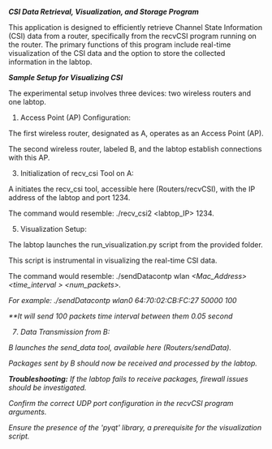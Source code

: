 ***CSI Data Retrieval, Visualization, and Storage Program***

This application is designed to efficiently retrieve Channel State Information (CSI) data from a router, specifically from the recvCSI program running on the router. The primary functions of this program include real-time visualization of the CSI data and the option to store the collected information in the labtop.

***Sample Setup for Visualizing CSI***

The experimental setup involves three devices: two wireless routers and one labtop.

1. Access Point (AP) Configuration:
   
The first wireless router, designated as A, operates as an Access Point (AP).

The second wireless router, labeled B, and the labtop establish connections with this AP.

3. Initialization of recv_csi Tool on A:
   
A initiates the recv_csi tool, accessible here (Routers/recvCSI), with the IP address of the labtop and port 1234.

The command would resemble: ./recv_csi2 <labtop_IP> 1234.

5. Visualization Setup:
   
The labtop launches the run_visualization.py script from the provided folder.

This script is instrumental in visualizing the real-time CSI data.

The command would resemble: ./sendDatacontp wlan<i> <Mac_Address> <time_interval > <num_packets>. 

For example: ./sendDatacontp wlan0 64:70:02:CB:FC:27 50000 100

**It will send 100 packets time interval between them 0.05 second

7. Data Transmission from B:
   
B launches the send_data tool, available here (Routers/sendData).

Packages sent by B should now be received and processed by the labtop.

***Troubleshooting:***
If the labtop fails to receive packages, firewall issues should be investigated.

Confirm the correct UDP port configuration in the recvCSI program arguments.

Ensure the presence of the 'pyqt' library, a prerequisite for the visualization script.




